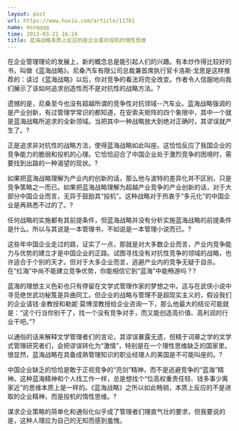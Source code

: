 ```yaml
---
layout: post
url: https://www.huxiu.com/article/11761
name: msnqqqq
time: 2013-03-21 16:24
title: 蓝海战略本质上反应的是企业喜欢投机的惰性思维
---
```

在企业管理理论的发展上，新的概念总是能引起人们的兴趣。有本炒作得比较好的书，叫做《蓝海战略》。尼桑汽车有限公司总裁兼首席执行官卡洛斯·戈恩是这样推荐的：读过《蓝海战略》以后，你对竞争的看法将完全改变。作者令人信服地向我们展示了该如何追求创造性而不是对抗性的战略方法。?

遗憾的是，尼桑至今也没有超越所谓的竞争性对抗领域--汽车业。蓝海战略强调的是产业创新，有过管理学常识的都知道，在安索夫矩阵的四个象限中，其中一个就是蓝海战略所追求的全新领域。当把其中一种战略放大到绝对正确时，其谬误就产生了。?

正是追求非对抗性的战略方法，使得蓝海战略如此叫座。这恰恰反应了我国企业的竞争能力的脆弱和投机的心理。它恰恰迎合了中国企业处于激烈竞争的困境时，需要找到出路的一种渴望的现状。?

如果把蓝海战略理解为产业内的创新的话，那么他与波特的差异化并不区别，只是竞争策略之一而已。如果把蓝海战略理解为超越产业竞争的产业创新的话，对于大部分中国企业而言，无异于鼓励其“投机”。这种战略对于热衷于“多元化”的中国企业是再熟悉不过的了。?

任何战略的实施都有其前提条件，但蓝海战略并没有分析实施蓝海战略的前提条件是什么。所以与其说是一本管理书，不如说是一本管理小说而已。?

这些年中国企业走过的路，证实了一点，那就是对大多数企业而言，产业内竞争能力与优势的建立才是中国企业的正路。试图寻找没有对抗性竞争的领域的战略，也许适合于个别的天才。但对于大多企业而言，逃避产业内的竞争无疑于自杀。在“红海”中尚不能建立竞争优势，你能相信它到“蓝海”中能畅游吗？?

蓝海的理想主义色彩也只有停留在文学式管理作家的梦想之中。这与在武侠小说中寻觅绝世武功秘笈是异曲同工。但企业的战略与管理不是超现实主义的，假设我们的企业请钱·金教授和勒妮·莫博涅教授给企业咨询一下，那么他最大的结论可能就是：“这个行当你别干了，找一个没有竞争对手，而又能创造高价值、高利润的行业干吧。”?

以通俗的话来解释文学管理者们的言论，其谬误暴露无遗，但精于词章之学的文学式管理研究者们，会把谬误转化为“激情”，特别是在一个理性思维缺乏的国家里。很显然，蓝海战略在具备成熟管理知识的职业经理人的美国是不可能叫座的。?

中国企业缺乏的恰恰是敢于正视竞争的“亮剑”精神，而不是逃避竞争的“蓝海”精神。这种蓝海精神和个人找工作一样，总是想找个“位高权重责任轻、钱多事少离家近”的思维本质上是一样的。《蓝海战略》之所以如此畅销，本质上反应的不是进取的企业精神，而是投机的惰性思维。?

谋求企业策略的简单化和通俗化似乎成了管理者们理直气壮的要求，但我要说的是，这种人理应为自己的无知而感到羞愧。

